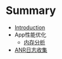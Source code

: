 # Summary

* [Introduction](README.md)
* App性能优化
   * [内存分析](内存分析.md)
* [ANR日志收集](anrri_zhi_shou_ji.md)

